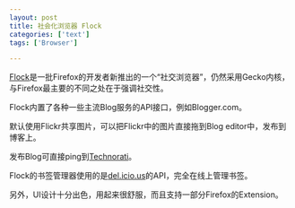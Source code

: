```yaml
---
layout: post
title: 社会化浏览器 Flock
categories: ['text']
tags: ['Browser']

---
```


[Flock](http://www.flock.com/)是一批Firefox的开发者新推出的一个“社交浏览器”，仍然采用Gecko内核，与Firefox最主要的不同之处在于强调社交性。

Flock内置了各种一些主流Blog服务的API接口，例如Blogger.com。

默认使用Flickr共享图片，可以把Flickr中的图片直接拖到Blog editor中，发布到博客上。

发布Blog可直接ping到[Technorati](http://www.technorati.com/)。

Flock的书签管理器使用的是[del.icio.us](http://del.icio.us/)的API，完全在线上管理书签。

另外，UI设计十分出色，用起来很舒服，而且支持一部分Firefox的Extension。